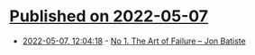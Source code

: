 # [Published on 2022-05-07](index.md)

* [2022-05-07, 12:04:18](https://news.ycombinator.com/item?id=31293871) - [No 1. The Art of Failure – Jon Batiste](https://www.theisolationjournals.com/blog/jon-batiste)
